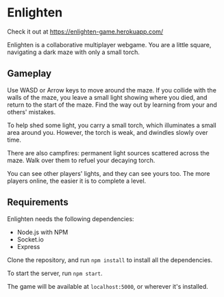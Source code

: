 # Enlighten

Check it out at https://enlighten-game.herokuapp.com/

Enlighten is a collaborative multiplayer webgame. You are a little square, navigating a dark maze with only a small torch.

## Gameplay

Use WASD or Arrow keys to move around the maze. If you collide with the walls of the maze, you leave a small light showing where you died, and return to the start of the maze. Find the way out by learning from your and others' mistakes.

To help shed some light, you carry a small torch, which illuminates a small area around you. However, the torch is weak, and dwindles slowly over time.

There are also campfires: permanent light sources scattered across the maze. Walk over them to refuel your decaying torch.

You can see other players' lights, and they can see yours too. The more players online, the easier it is to complete a level.

## Requirements

Enlighten needs the following dependencies:

- Node.js with NPM
- Socket.io
- Express

Clone the repository, and run `npm install` to install all the dependencies.

To start the server, run `npm start`.

The game will be available at `localhost:5000`, or wherever it's installed.
